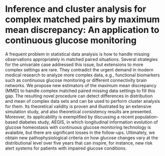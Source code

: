 # Inference and cluster analysis for complex matched pairs by maximum mean discrepancy: An application to continuous glucose monitoring

A frequent problem in statistical data analysis is how to handle missing observations appropriately in
matched paired situations. Several strategies for the univariate case addressed this issue, but extensions
to more complex settings are rare. They contradict the urgent demand in modern medical research to
analyze more complex data, e.g., functional biomarkers such as continuous glucose monitoring or different
connectivity brain networks. We propose new estimators of the maximum mean discrepancy (MMD) to
handle complex matched paired missing data settings to fill this gap. The resulting novel procedure can
detect differences in distribution and mean of complex data sets and can be used to perform cluster
analysis for them. Its theoretical validity is proven and illustrated by an extensive simulation study, and
also theoretical consistency results are presented. Moreover, its applicability is exemplified by discussing
a recent population-based diabetes study, AEGIS, in which longitudinal information evolution of glucose
homeostasis with continuous glucose monitoring technology is avalaible, but there are significant losses
in the follow-ups. Ultimately, we obtain new pathophysiological criteria on how glucose changes vary at
the distributional level over five years that can inspire, for instance, new risk alert systems for patients with
impaired glucose conditions.
